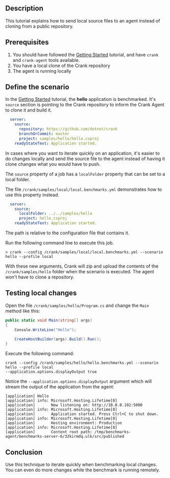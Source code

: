 ## Description

This tutorial explains how to send local source files to an agent instead of cloning from a public repository.

## Prerequisites

1. You should have followed the [Getting Started](getting_started) tutorial, and have `crank` and `crank-agent` tools available.
2. You have a local clone of the Crank repository
3. The agent is running locally

## Define the scenario

In the [Getting Started](getting_started.md) tutorial, the **hello** application is benchmarked. It's `source` section is pointing to the Crank repository to inform the Crank Agent to clone it and build it.

```yml
  server:
    source:
      repository: https://github.com/dotnet/crank
      branchOrCommit: master
      project: samples/hello/hello.csproj
    readyStateText: Application started.
```

In cases where you want to iterate quickly on an application, it's easier to do changes locally and send the source file to the agent instead of having it clone changes what you would have to push.

The `source` property of a job has a `localFolder` property that can be set to a local folder. 

The file `/crank/samples/local/local.benchmarks.yml` demonstrates how to use this property instead.

```yml
  server:
    source:
      localFolder: ../../samples/hello
      project: hello.csproj
    readyStateText: Application started.
```

The path is relative to the configuration file that contains it.

Run the following command line to execute this job.

```
> crank --config /crank/samples/local/local.benchmarks.yml --scenario hello --profile local
```

With these new arguments, Crank will zip and upload the contents of the `/crank/samples/hello` folder when the scenario is executed. The agent won't have to clone a repository.

## Testing local changes

Open the file `/crank/samples/hello/Program.cs` and change the `Main` method like this:

```c#
public static void Main(string[] args)
{
    Console.WriteLine("Hello");

    CreateHostBuilder(args).Build().Run();
}
```

Execute the following command:

```
crank --config /crank/samples/hello/hello.benchmarks.yml --scenario hello --profile local
--application.options.displayOutput true
```

Notice the `--application.options.displayOutput` argument which will stream the output of the application from the agent:

```
[application] Hello
[application] info: Microsoft.Hosting.Lifetime[0]
[application]       Now listening on: http://10.0.0.102:5000
[application] info: Microsoft.Hosting.Lifetime[0]
[application]       Application started. Press Ctrl+C to shut down.
[application] info: Microsoft.Hosting.Lifetime[0]
[application]       Hosting environment: Production
[application] info: Microsoft.Hosting.Lifetime[0]
[application]       Content root path: /tmp/benchmarks-agent/benchmarks-server-6/32kirmdq.ulk/src/published
```

## Conclusion

Use this technique to iterate quickly when benchmarking local changes. You can even do more changes while the benchmark is running remotely.

